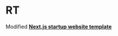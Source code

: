 # RT

Modified [**Next.js startup website template**](https://nextjstemplates.com/templates/startup)